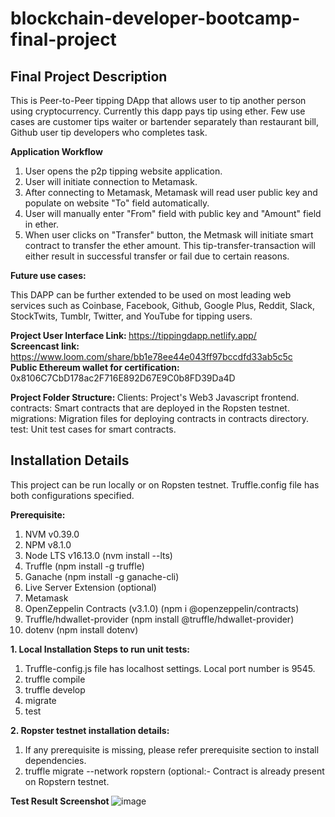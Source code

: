 # blockchain-developer-bootcamp-final-project
<H2>Final Project Description</h2>
<p>This is Peer-to-Peer tipping DApp that allows user to tip another person using cryptocurrency. Currently this dapp pays tip using ether.
Few use cases are customer tips waiter or bartender separately than restaurant bill, Github user tip developers who completes task. </p>

<b>Application Workflow</b>
1. User opens the p2p tipping website application. <br>
2. User will initiate connection to Metamask. <br>
3. After connecting to Metamask, Metamask will read user public key and populate on website "To" field automatically. <br>
4. User will manually enter "From" field with public key and "Amount" field in ether. <br>
5. When user clicks on "Transfer" button, the Metmask will initiate smart contract to transfer the ether amount. This tip-transfer-transaction will either result in successful transfer or fail due to certain reasons.

<b>Future use cases: </b>
<p>This DAPP can be further extended to be used on most leading web services such as Coinbase, Facebook, Github, Google Plus, Reddit, Slack, StockTwits, Tumblr, Twitter, and YouTube for tipping users. </p>

<b>Project User Interface Link: </b> https://tippingdapp.netlify.app/
<br><b>Screencast link: </b> https://www.loom.com/share/bb1e78ee44e043ff97bccdfd33ab5c5c
<br><b>Public Ethereum wallet for certification: </b> 0x8106C7CbD178ac2F716E892D67E9C0b8FD39Da4D

<b>Project Folder Structure: </b>
Clients: Project's Web3 Javascript frontend. <br>
contracts: Smart contracts that are deployed in the Ropsten testnet. <br>
migrations: Migration files for deploying contracts in contracts directory.<br>
test: Unit test cases for smart contracts.

<h2>Installation Details</h2>
<p>This project can be run locally or on Ropsten testnet. Truffle.config file has both configurations specified. </p>

<b>Prerequisite: </b>
1. NVM v0.39.0
2. NPM v8.1.0
3. Node LTS v16.13.0 (nvm install --lts)
5. Truffle (npm install -g truffle)
6. Ganache (npm install -g ganache-cli)
8. Live Server Extension (optional)
9. Metamask
10. OpenZeppelin Contracts (v3.1.0) (npm i @openzeppelin/contracts)
11. Truffle/hdwallet-provider (npm install @truffle/hdwallet-provider)
12. dotenv (npm install dotenv)

<b> 1. Local Installation Steps to run unit tests: </b>
1. Truffle-config.js file has localhost settings. Local port number is 9545.
2. truffle compile
3. truffle develop 
4. migrate
5. test


<b> 2. Ropster testnet installation details: </b>
1. If any prerequisite is missing, please refer prerequisite section to install dependencies.
2. truffle migrate --network ropstern (optional:- Contract is already present on Ropstern testnet.

<b> Test Result Screenshot </b>
![image](https://user-images.githubusercontent.com/35179350/144125414-c9b4db16-9bff-4f39-9b7d-4ed277c47a5b.png)
